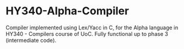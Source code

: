 # HY340-Alpha-Compiler

Compiler implemented using Lex/Yacc in C, for the Alpha language in HY340 - Compilers course of UoC.
Fully functional up to phase 3 (intermediate code).
